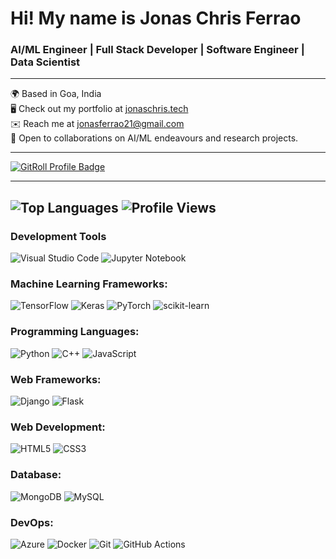 Hi! My name is Jonas Chris Ferrao
==========================================================================================================================================
### AI/ML Engineer | Full Stack Developer | Software Engineer | Data Scientist
---
🌍  Based in Goa, India   
🖥️  Check out my portfolio at [jonaschris.tech](http://jonaschris.tech)  
✉️  Reach me at [jonasferrao21@gmail.com](mailto:jonasferrao21@gmail.com)   
🤝  Open to collaborations on AI/ML endeavours and research projects.  

---
 <a href="https://gitroll.io/profile/uEB1ADJFBEYUmDikXIzVOaP3i1mf1" target="_blank"><img src="https://gitroll.io/api/badges/profiles/v1/uEB1ADJFBEYUmDikXIzVOaP3i1mf1" alt="GitRoll Profile Badge"/></a>

---
![Top Languages](https://github-readme-stats.vercel.app/api/top-langs/?username=projectultra&theme=blue-green)
![Profile Views](https://komarev.com/ghpvc/?username=projectultra&label=Profile+Views&color=blue)
---

### Development Tools
  ![Visual Studio Code](https://img.shields.io/badge/Visual%20Studio%20Code-0078d7.svg?style=for-the-badge&logo=visual-studio-code&logoColor=white)
  ![Jupyter Notebook](https://img.shields.io/badge/jupyter-%23FA0F00.svg?style=for-the-badge&logo=jupyter&logoColor=white)

### Machine Learning Frameworks:
  ![TensorFlow](https://img.shields.io/badge/TensorFlow-%23FF6F00.svg?style=for-the-badge&logo=TensorFlow&logoColor=white)
  ![Keras](https://img.shields.io/badge/Keras-%23D00000.svg?style=for-the-badge&logo=Keras&logoColor=white)
  ![PyTorch](https://img.shields.io/badge/PyTorch-%23EE4C2C.svg?style=for-the-badge&logo=PyTorch&logoColor=white)
  ![scikit-learn](https://img.shields.io/badge/scikit--learn-%23F7931E.svg?style=for-the-badge&logo=scikit-learn&logoColor=white)

### Programming Languages:
  ![Python](https://img.shields.io/badge/python-3670A0?style=for-the-badge&logo=python&logoColor=ffdd54)
  ![C++](https://img.shields.io/badge/c++-%2300599C.svg?style=for-the-badge&logo=c%2B%2B&logoColor=white)
  ![JavaScript](https://img.shields.io/badge/javascript-%23323330.svg?style=for-the-badge&logo=javascript&logoColor=%23F7DF1E)

### Web Frameworks:
  ![Django](https://img.shields.io/badge/django-%23092E20.svg?style=for-the-badge&logo=django&logoColor=white)
  ![Flask](https://img.shields.io/badge/flask-%23000.svg?style=for-the-badge&logo=flask&logoColor=white)

### Web Development:
  ![HTML5](https://img.shields.io/badge/html5-%23E34F26.svg?style=for-the-badge&logo=html5&logoColor=white)
  ![CSS3](https://img.shields.io/badge/css3-%231572B6.svg?style=for-the-badge&logo=css3&logoColor=white)

### Database:
  ![MongoDB](https://img.shields.io/badge/MongoDB-%234ea94b.svg?style=for-the-badge&logo=mongodb&logoColor=white)
  ![MySQL](https://img.shields.io/badge/mysql-%2300f.svg?style=for-the-badge&logo=mysql&logoColor=white)

### DevOps:
  ![Azure](https://img.shields.io/badge/azure-%230072C6.svg?style=for-the-badge&logo=microsoftazure&logoColor=white)
  ![Docker](https://img.shields.io/badge/docker-%230db7ed.svg?style=for-the-badge&logo=docker&logoColor=white)
  ![Git](https://img.shields.io/badge/git-%23F05033.svg?style=for-the-badge&logo=git&logoColor=white)
  ![GitHub Actions](https://img.shields.io/badge/github%20actions-%232671E5.svg?style=for-the-badge&logo=githubactions&logoColor=white)

